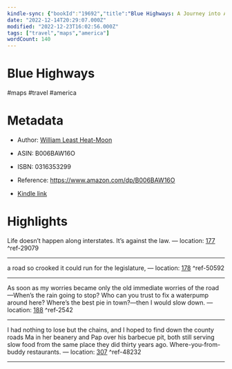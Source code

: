 ```yaml
---
kindle-sync: {"bookId":"19692","title":"Blue Highways: A Journey into America","author":"William Least Heat-Moon","asin":"B006BAW16O","lastAnnotatedDate":"2017-01-19","bookImageUrl":"https://m.media-amazon.com/images/I/81dcq6h5WYL._SY160.jpg","highlightsCount":4}
date: "2022-12-14T20:29:07.000Z"
modified: "2022-12-23T16:02:56.000Z"
tags: ["travel","maps","america"]
wordCount: 140
---
```

# Blue Highways

#maps #travel #america 

# Metadata

* Author: [William Least Heat-Moon](https://www.amazon.com/William-Least-Heat-Moon/e/B000AP5EBK/ref=dp_byline_cont_ebooks_1)

* ASIN: B006BAW16O

* ISBN: 0316353299

* Reference: <https://www.amazon.com/dp/B006BAW16O>

* [Kindle link](kindle://book?action=open&asin=B006BAW16O)

# Highlights

Life doesn’t happen along interstates. It’s against the law. — location: [177](kindle://book?action=open&asin=B006BAW16O&location=177) ^ref-29079

---

a road so crooked it could run for the legislature, — location: [178](kindle://book?action=open&asin=B006BAW16O&location=178) ^ref-50592

---

As soon as my worries became only the old immediate worries of the road—When’s the rain going to stop? Who can you trust to fix a waterpump around here? Where’s the best pie in town?—then I would slow down. — location: [188](kindle://book?action=open&asin=B006BAW16O&location=188) ^ref-2542

---

I had nothing to lose but the chains, and I hoped to find down the county roads Ma in her beanery and Pap over his barbecue pit, both still serving slow food from the same place they did thirty years ago. Where-you-from-buddy restaurants. — location: [307](kindle://book?action=open&asin=B006BAW16O&location=307) ^ref-48232

---
